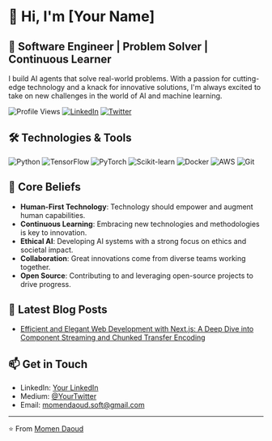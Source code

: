 # 👋 Hi, I'm [Your Name]

## 🚀 Software Engineer | Problem Solver | Continuous Learner

I build AI agents that solve real-world problems. With a passion for cutting-edge technology and a knack for innovative solutions, I'm always excited to take on new challenges in the world of AI and machine learning.

![Profile Views](https://komarev.com/ghpvc/?username=your-github-username&color=brightgreen)
[![LinkedIn](https://img.shields.io/badge/-LinkedIn-blue?style=flat-square&logo=Linkedin&logoColor=white&link=https://www.linkedin.com/in/your-profile/)](https://www.linkedin.com/in/your-profile/)
[![Twitter](https://img.shields.io/badge/-Twitter-1DA1F2?style=flat-square&logo=twitter&logoColor=white&link=https://twitter.com/your-handle)](https://twitter.com/your-handle)

## 🛠️ Technologies & Tools

![Python](https://img.shields.io/badge/-Python-3776AB?style=flat-square&logo=Python&logoColor=white)
![TensorFlow](https://img.shields.io/badge/-TensorFlow-FF6F00?style=flat-square&logo=TensorFlow&logoColor=white)
![PyTorch](https://img.shields.io/badge/-PyTorch-EE4C2C?style=flat-square&logo=PyTorch&logoColor=white)
![Scikit-learn](https://img.shields.io/badge/-Scikit--learn-F7931E?style=flat-square&logo=scikit-learn&logoColor=white)
![Docker](https://img.shields.io/badge/-Docker-2496ED?style=flat-square&logo=docker&logoColor=white)
![AWS](https://img.shields.io/badge/-AWS-232F3E?style=flat-square&logo=amazon-aws&logoColor=white)
![Git](https://img.shields.io/badge/-Git-F05032?style=flat-square&logo=git&logoColor=white)

## 🌟 Core Beliefs

- **Human-First Technology**: Technology should empower and augment human capabilities.
- **Continuous Learning**: Embracing new technologies and methodologies is key to innovation.
- **Ethical AI**: Developing AI systems with a strong focus on ethics and societal impact.
- **Collaboration**: Great innovations come from diverse teams working together.
- **Open Source**: Contributing to and leveraging open-source projects to drive progress.

## 📝 Latest Blog Posts

<!-- BLOG-POST-LIST:START -->
- [Efficient and Elegant Web Development with Next.js: A Deep Dive into Component Streaming and Chunked Transfer Encoding]([https://yourblog.com/post1](https://medium.com/@momendaoud/efficient-and-elegant-web-development-with-next-js-6087b3fd86e1))
<!-- BLOG-POST-LIST:END -->


## 📫 Get in Touch

- LinkedIn: [Your LinkedIn]([https://www.linkedin.com/in/your-profile/](https://www.linkedin.com/in/momen-daoud))
- Medium: [@YourTwitter]([https://twitter.com/your-handle](https://medium.com/@momendaoud))
- Email: momendaoud.soft@gmail.com

---

⭐️ From [Momen Daoud](https://github.com/Momen-Daoud7/)
